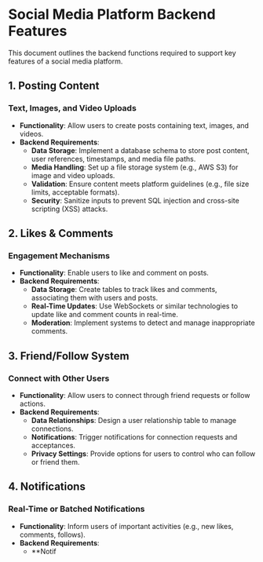 # Social Media Platform Backend Features

This document outlines the backend functions required to support key features of a social media platform.

## 1. Posting Content

### Text, Images, and Video Uploads

- **Functionality**: Allow users to create posts containing text, images, and videos.
- **Backend Requirements**:
  - **Data Storage**: Implement a database schema to store post content, user references, timestamps, and media file paths.
  - **Media Handling**: Set up a file storage system (e.g., AWS S3) for image and video uploads.
  - **Validation**: Ensure content meets platform guidelines (e.g., file size limits, acceptable formats).
  - **Security**: Sanitize inputs to prevent SQL injection and cross-site scripting (XSS) attacks.

## 2. Likes & Comments

### Engagement Mechanisms

- **Functionality**: Enable users to like and comment on posts.
- **Backend Requirements**:
  - **Data Storage**: Create tables to track likes and comments, associating them with users and posts.
  - **Real-Time Updates**: Use WebSockets or similar technologies to update like and comment counts in real-time.
  - **Moderation**: Implement systems to detect and manage inappropriate comments.

## 3. Friend/Follow System

### Connect with Other Users

- **Functionality**: Allow users to connect through friend requests or follow actions.
- **Backend Requirements**:
  - **Data Relationships**: Design a user relationship table to manage connections.
  - **Notifications**: Trigger notifications for connection requests and acceptances.
  - **Privacy Settings**: Provide options for users to control who can follow or friend them.

## 4. Notifications

### Real-Time or Batched Notifications

- **Functionality**: Inform users of important activities (e.g., new likes, comments, follows).
- **Backend Requirements**:
  - **Notif
